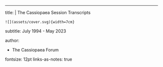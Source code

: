 ---
title: |
    The Cassiopaea Session Transcripts
    
    ![](assets/cover.svg){width=7cm}  
subtitle: July 1994 - May 2023

author:
- The Cassiopaea Forum

fontsize: 12pt
links-as-notes: true